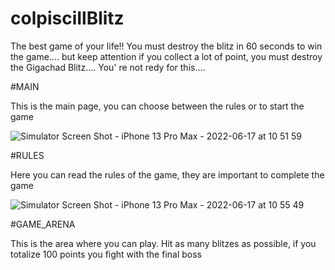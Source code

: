 # colpisciIlBlitz

The best game of your life!! You must destroy the blitz in 60 seconds to win the game.... 
but keep attention if you collect a lot of point, you must destroy the Gigachad Blitz.... You' re not redy for this....

#MAIN

This is the main page, you can choose between the rules or to start the game

![Simulator Screen Shot - iPhone 13 Pro Max - 2022-06-17 at 10 51 59](https://user-images.githubusercontent.com/66513963/174264017-234d7d84-7a34-489f-ad93-675662303678.png)

#RULES

Here you can read the rules of the game, they are important to complete the game

![Simulator Screen Shot - iPhone 13 Pro Max - 2022-06-17 at 10 55 49](https://user-images.githubusercontent.com/66513963/174264421-219a0fd3-541f-4618-bb51-0bc2750437cd.png)

#GAME_ARENA

This is the area where you can play. Hit as many blitzes as possible, if you totalize 100 points you fight with the final boss
